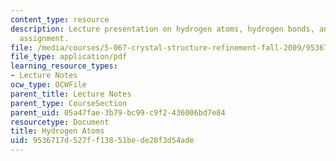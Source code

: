 ```yaml
---
content_type: resource
description: Lecture presentation on hydrogen atoms, hydrogen bonds, and atom type
  assignment.
file: /media/courses/5-067-crystal-structure-refinement-fall-2009/9536717d527ff13851bede28f3d54ade_MIT5_067F09_lec3.pdf
file_type: application/pdf
learning_resource_types:
- Lecture Notes
ocw_type: OCWFile
parent_title: Lecture Notes
parent_type: CourseSection
parent_uid: 05a47fae-3b79-bc99-c9f2-436006bd7e84
resourcetype: Document
title: Hydrogen Atoms
uid: 9536717d-527f-f138-51be-de28f3d54ade
---
```

